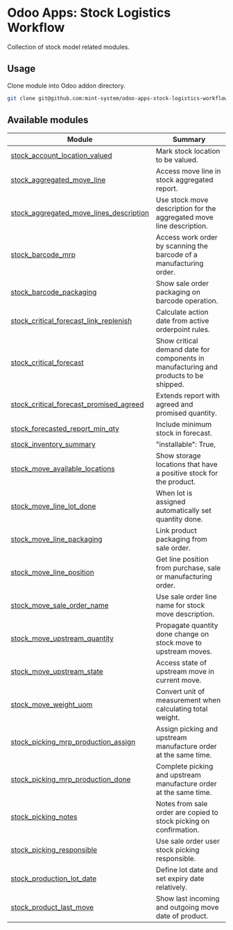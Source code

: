# Odoo Apps: Stock Logistics Workflow

Collection of stock model related modules.

## Usage

Clone module into Odoo addon directory.

```bash
git clone git@github.com:mint-system/odoo-apps-stock-logistics-workflow.git ./addons/stock_logistics_workflow
```

## Available modules

| Module | Summary |
| --- | --- |
| [stock_account_location_valued](stock_account_location_valued) |         Mark stock location to be valued. |
| [stock_aggregated_move_line](stock_aggregated_move_line) |         Access move line in stock aggregated report. |
| [stock_aggregated_move_lines_description](stock_aggregated_move_lines_description) |         Use stock move description for the aggregated move line description. |
| [stock_barcode_mrp](stock_barcode_mrp) |         Access work order by scanning the barcode of a manufacturing order. |
| [stock_barcode_packaging](stock_barcode_packaging) |         Show sale order packaging on barcode operation. |
| [stock_critical_forecast_link_replenish](stock_critical_forecast_link_replenish) |         Calculate action date from active orderpoint rules. |
| [stock_critical_forecast](stock_critical_forecast) |         Show critical demand date for components in manufacturing and products to be shipped. |
| [stock_critical_forecast_promised_agreed](stock_critical_forecast_promised_agreed) |         Extends report with agreed and promised quantity. |
| [stock_forecasted_report_min_qty](stock_forecasted_report_min_qty) |         Include minimum stock in forecast. |
| [stock_inventory_summary](stock_inventory_summary) |     "installable": True, |
| [stock_move_available_locations](stock_move_available_locations) |         Show storage locations that have a positive stock for the product. |
| [stock_move_line_lot_done](stock_move_line_lot_done) |         When lot is assigned automatically set quantity done. |
| [stock_move_line_packaging](stock_move_line_packaging) |         Link product packaging from sale order. |
| [stock_move_line_position](stock_move_line_position) |         Get line position from purchase, sale or manufacturing order. |
| [stock_move_sale_order_name](stock_move_sale_order_name) |         Use sale order line name for stock move description. |
| [stock_move_upstream_quantity](stock_move_upstream_quantity) |         Propagate quantity done change on stock move to upstream moves. |
| [stock_move_upstream_state](stock_move_upstream_state) |         Access state of upstream move in current move. |
| [stock_move_weight_uom](stock_move_weight_uom) |         Convert unit of measurement when calculating total weight. |
| [stock_picking_mrp_production_assign](stock_picking_mrp_production_assign) |         Assign picking and upstream manufacture order at the same time. |
| [stock_picking_mrp_production_done](stock_picking_mrp_production_done) |         Complete picking and upstream manufacture order at the same time. |
| [stock_picking_notes](stock_picking_notes) |         Notes from sale order are copied to stock picking on confirmation. |
| [stock_picking_responsible](stock_picking_responsible) |         Use sale order user stock picking responsible. |
| [stock_production_lot_date](stock_production_lot_date) |         Define lot date and set expiry date relatively. |
| [stock_product_last_move](stock_product_last_move) |         Show last incoming and outgoing move date of product. |

